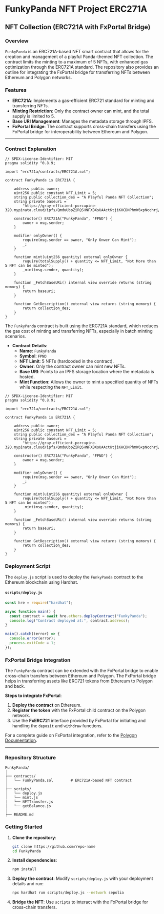 # FunkyPanda NFT Project ERC271A

## NFT Collection (ERC721A with FxPortal Bridge)

### Overview

`FunkyPanda` is an ERC721A-based NFT smart contract that allows for the creation and management of a playful Panda-themed NFT collection. The contract limits the minting to a maximum of 5 NFTs, with enhanced gas optimization through the ERC721A standard. The repository also provides an outline for integrating the FxPortal bridge for transferring NFTs between Ethereum and Polygon networks.

### Features

- **ERC721A**: Implements a gas-efficient ERC721 standard for minting and transferring NFTs.
- **Minting Restriction**: Only the contract owner can mint, and the total supply is limited to 5.
- **Base URI Management**: Manages the metadata storage through IPFS.
- **FxPortal Bridge**: The contract supports cross-chain transfers using the FxPortal bridge for interoperability between Ethereum and Polygon.

---

### Contract Explanation

```solidity
// SPDX-License-Identifier: MIT
pragma solidity ^0.8.9;

import "erc721a/contracts/ERC721A.sol";

contract FunkyPanda is ERC721A {
    
    address public owner;
    uint256 public constant NFT_Limit = 5;
    string public collection_des = "A Playful Panda NFT Collection";
    string private baseuri =
        "https://gray-efficient-porcupine-320.mypinata.cloud/ipfs/QmduUbpZiRQSHNFXBXsUAActKtjiKHCDNPhmW6xpNcchrj/";

    constructor() ERC721A("FunkyPanda", "FPND") {
        owner = msg.sender;
    }

    modifier onlyOwner() {
        require(msg.sender == owner, "Only Onwer Can Mint");
        _;
    }

    function mint(uint256 quantity) external onlyOwner {
        require(totalSupply() + quantity <= NFT_Limit, "Not More than 5 NFT can be minted");
        _mint(msg.sender, quantity);
    }

    function _FetchBaseURi() internal view override returns (string memory) {
        return baseuri;
    }

    function GetDescription() external view returns (string memory) {
        return collection_des;
    }
}
```

The `FunkyPanda` contract is built using the ERC721A standard, which reduces the gas cost of minting and transferring NFTs, especially in batch minting scenarios.

- **Contract Details**:
    - **Name**: `FunkyPanda`
    - **Symbol**: `FPND`
    - **NFT Limit**: 5 NFTs (hardcoded in the contract).
    - **Owner**: Only the contract owner can mint new NFTs.
    - **Base URI**: Points to an IPFS storage location where the metadata is hosted.
    - **Mint Function**: Allows the owner to mint a specified quantity of NFTs while respecting the `NFT_Limit`.

```solidity
// SPDX-License-Identifier: MIT
pragma solidity ^0.8.9;

import "erc721a/contracts/ERC721A.sol";

contract FunkyPanda is ERC721A {
    
    address public owner;
    uint256 public constant NFT_Limit = 5;
    string public collection_des = "A Playful Panda NFT Collection";
    string private baseuri =
        "https://gray-efficient-porcupine-320.mypinata.cloud/ipfs/QmduUbpZiRQSHNFXBXsUAActKtjiKHCDNPhmW6xpNcchrj/";

    constructor() ERC721A("FunkyPanda", "FPND") {
        owner = msg.sender;
    }

    modifier onlyOwner() {
        require(msg.sender == owner, "Only Onwer Can Mint");
        _;
    }

    function mint(uint256 quantity) external onlyOwner {
        require(totalSupply() + quantity <= NFT_Limit, "Not More than 5 NFT can be minted");
        _mint(msg.sender, quantity);
    }

    function _FetchBaseURi() internal view override returns (string memory) {
        return baseuri;
    }

    function GetDescription() external view returns (string memory) {
        return collection_des;
    }
}
```

### Deployment Script

The `deploy.js` script is used to deploy the `FunkyPanda` contract to the Ethereum blockchain using Hardhat.

#### `scripts/deploy.js`

```javascript
const hre = require("hardhat");

async function main() {
  const contract = await hre.ethers.deployContract("FunkyPanda");
  console.log("Contract deployed at:", contract.address);
}

main().catch((error) => {
  console.error(error);
  process.exitCode = 1;
});
```

### FxPortal Bridge Integration

The `FunkyPanda` contract can be extended with the FxPortal bridge to enable cross-chain transfers between Ethereum and Polygon. The FxPortal bridge helps in transferring assets like ERC721 tokens from Ethereum to Polygon and back.

**Steps to integrate FxPortal**:
1. **Deploy the contract** on Ethereum.
2. **Register the token** with the FxPortal child contract on the Polygon network.
3. Use the **FxERC721** interface provided by FxPortal for initiating and handling the `deposit` and `withdraw` functions.

For a complete guide on FxPortal integration, refer to the [Polygon Documentation](https://docs.polygon.technology/docs/develop/ethereum-polygon/fx-portal/).

---

### Repository Structure

```
FunkyPanda/
│
├── contracts/
│   └── FunkyPanda.sol        # ERC721A-based NFT contract
│
├── scripts/
│   └── deploy.js             
│   └── mint.js
|   └── NFTTransfer.js 
|   └── getBalance.js            
│
├── README.md                
```

### Getting Started

1. **Clone the repository**:
   ```bash
   git clone https://github.com/repo-name
   cd FunkyPanda
   ```

2. **Install dependencies**:
   ```bash
   npm install
   ```

3. **Deploy the contract**:
   Modify `scripts/deploy.js` with your deployment details and run:
   ```bash
   npx hardhat run scripts/deploy.js --network sepolia
   ```

4. **Bridge the NFT**:
   Use `scripts` to interact with the FxPortal bridge for cross-chain transfers.
